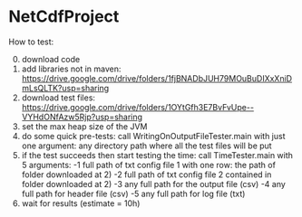 # NetCdfProject

How to test:

0) download code
1) add libraries not in maven: https://drive.google.com/drive/folders/1fjBNADbJUH79MOuBuDIXxXniDmLsQLTK?usp=sharing
2) download test files: https://drive.google.com/drive/folders/1OYtGfh3E7BvFvUpe--VYHdONfAzw5Rjp?usp=sharing
3) set the max heap size of the JVM
4) do some quick pre-tests: call WritingOnOutputFileTester.main with just one argument: any directory path where all the test files will be put
5) if the test succeeds then start testing the time: call TimeTester.main with 5 arguments:
    -1 full path of txt config file 1 with one row: the path of folder downloaded at 2)
    -2 full path of txt config file 2 contained in folder downloaded at 2)
    -3 any full path for the output file (csv)
    -4 any full path for header file (csv)
    -5 any full path for log file (txt)
6) wait for results (estimate = 10h)
